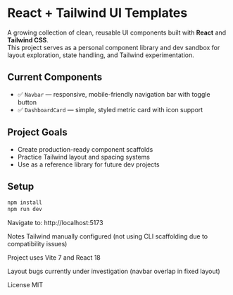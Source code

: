 # React + Tailwind UI Templates

A growing collection of clean, reusable UI components built with **React** and **Tailwind CSS**.  
This project serves as a personal component library and dev sandbox for layout exploration, state handling, and Tailwind experimentation.

## Current Components

- ✅ `Navbar` — responsive, mobile-friendly navigation bar with toggle button
- ✅ `DashboardCard` — simple, styled metric card with icon support

## Project Goals

- Create production-ready component scaffolds
- Practice Tailwind layout and spacing systems
- Use as a reference library for future dev projects

## Setup

```bash
npm install
npm run dev
```

Navigate to: http://localhost:5173

Notes
Tailwind manually configured (not using CLI scaffolding due to compatibility issues)

Project uses Vite 7 and React 18

Layout bugs currently under investigation (navbar overlap in fixed layout)

License
MIT
